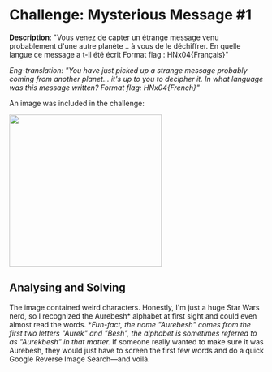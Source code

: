 # Challenge: Mysterious Message #1

**Description**: 
"Vous venez de capter un étrange message venu probablement d'une autre planète .. à vous de le déchiffrer. En quelle langue ce message a t-il été écrit Format flag : HNx04{Français}"

*Eng-translation: "You have just picked up a strange message probably coming from another planet... it's up to you to decipher it. In what language was this message written? Format flag: HNx04{French}"*

An image was included in the challenge:

<img src="https://github.com/user-attachments/assets/74abf9a2-d92f-49ad-8f66-b857b33e5007" width="300">

## Analysing and Solving

The image contained weird characters. Honestly, I'm just a huge Star Wars nerd, so I recognized the Aurebesh* alphabet at first sight and could even almost read the words.
**Fun-fact, the name "Aurebesh" comes from the first two letters "Aurek" and "Besh", the alphabet is sometimes referred to as "Aurekbesh" in that matter.*
If someone really wanted to make sure it was Aurebesh, they would just have to screen the first few words and do a quick Google Reverse Image Search—and voilà.
